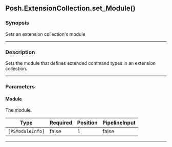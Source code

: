 Posh.ExtensionCollection.set_Module()
-------------------------------------




### Synopsis
Sets an extension collection's module



---


### Description

Sets the module that defines extended command types in an extension collection.



---


### Parameters
#### **Module**

The module.






|Type            |Required|Position|PipelineInput|
|----------------|--------|--------|-------------|
|`[PSModuleInfo]`|false   |1       |false        |





---
